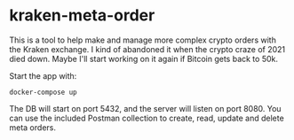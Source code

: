 # kraken-meta-order
This is a tool to help make and manage more complex crypto orders with the Kraken exchange. I kind of abandoned it when the crypto craze of 2021 died down. Maybe I'll start working on it again if Bitcoin gets back to 50k.

Start the app with:

```
docker-compose up
```

The DB will start on port 5432, and the server will listen on port 8080. You can use the included Postman collection to create, read, update and delete meta orders.
